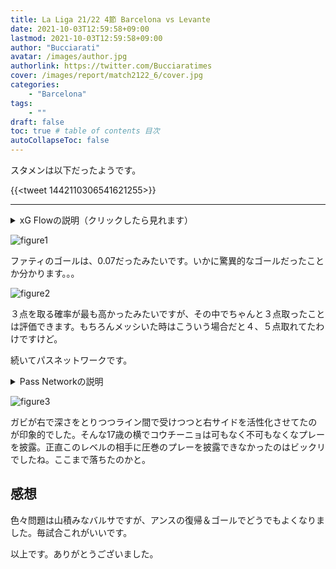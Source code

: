 ```yaml
---
title: La Liga 21/22 4節 Barcelona vs Levante 
date: 2021-10-03T12:59:58+09:00
lastmod: 2021-10-03T12:59:58+09:00
author: "Bucciarati"
avatar: /images/author.jpg
authorlink: https://twitter.com/Bucciaratimes
cover: /images/report/match2122_6/cover.jpg
categories:
    - "Barcelona"
tags: 
    - ""
draft: false
toc: true # table of contents 目次
autoCollapseToc: false
---
```

スタメンは以下だったようです。

{{<tweet 1442110306541621255>}}

<hr>

<details><summary>xG Flowの説明（クリックしたら見れます）</summary><div>

```
・xG FlowはxGのどんどん足し算していって、それをグラフにしたモノです。
・ホームチームが赤、アウェイチームが青となってます。
・白い丸がシュートを表してます。
・その丸を指す矢印の元をたどれば、「パスを出した人→シュートを打った人（xG）」を確認できるようになってます。
```
</div></details>

![figure1](/images/report/match2122_6/image1.png)

ファティのゴールは、0.07だったみたいです。いかに驚異的なゴールだったことか分かります。。。

![figure2](/images/report/match2122_6/image2.png)

３点を取る確率が最も高かったみたいですが、その中でちゃんと３点取ったことは評価できます。もちろんメッシいた時はこういう場合だと４、５点取れてたわけですけど。

続いてパスネットワークです。

<details><summary>Pass Networkの説明</summary><div>

```
・丸の位置は、平均ポジションを示しています。→各選手のパスを出した位置の中央値です。
・丸の大きさは、パス本数を示してます。→パス数が多いほど丸が大きくなり、少ないほど丸が小さくなります。
・丸を結ぶ線は、選手間でのパス交換数を示しています。→パス交換が多いほど線は太く濃くなり、少ないほど線は細く薄くなります。
・※パス交換数が３本以下の場合、線は描画されないよう作ってます
```
</div></details>

![figure3](/images/report/match2122_6/image3.png)

ガビが右で深さをとりつつライン間で受けつつと右サイドを活性化させてたのが印象的でした。そんな17歳の横でコウチーニョは可もなく不可もなくなプレーを披露。正直このレベルの相手に圧巻のプレーを披露できなかったのはビックリでしたね。ここまで落ちたのかと。

## 感想

色々問題は山積みなバルサですが、アンスの復帰＆ゴールでどうでもよくなりました。毎試合これがいいです。

以上です。ありがとうございました。

<script async src="//cdn.iframe.ly/embed.js" charset="utf-8"></script>


